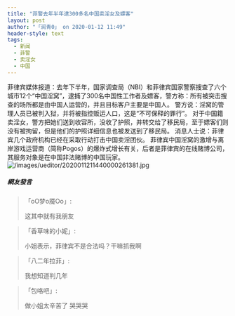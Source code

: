 ```yaml
---
title: "菲警去年半年逮300多名中国卖淫女及嫖客"
layout: post
author: "「润青0」 on 2020-01-12 11:49"
header-style: text
tags:
  - 新闻
  - 菲警
  - 卖淫女
  - 中国
---
```


菲律宾媒体报道：去年下半年，国家调查局（NBI）和菲律宾国家警察搜查了六个城市12个“中国淫窝”，逮捕了300名中国性工作者及嫖客，警方称：所有被突击搜查的场所都是由中国人运营的，并且目标客户主要是中国人。
警方说：淫窝的管理人员已被判入狱，并将被指控贩运人口，这是“不可保释的罪行”。
对于中国籍卖淫女，警方把她们送到收容所，没收了护照，并转交给了移民局，至于嫖客们则没有被拘留，但是他们的护照详细信息也被发送到了移民局。
消息人士说：菲律宾几个政府机构已经在采取行动打击中国卖淫团伙。
菲律宾中国淫窝的激增与离岸游戏运营商（简称Pogos）的爆炸式增长有关，后者是菲律宾的在线赌博公司，其服务对象是在中国非法赌博的中国玩家。
<img src="http://images.feileyuan.com/images/ueditor/2020011211440000261381.jpg" title="/images/ueditor/2020011211440000261381.jpg" alt="/images/ueditor/2020011211440000261381.jpg">
<input type="hidden" value="菲乐园提供">

##### 網友發言 
> 「oO梦o魇Oo」:
> <p>这其中就有我朋友</p>

> 「香草味的小妮」:
> <p>小姐表示，菲律宾不是合法吗？干嘛抓我啊</p>

> 「八二年拉菲」:
> <p>我想知道判几年</p>

> 「包咯吧」:
> <p>做小姐太辛苦了 哭哭哭</p>


